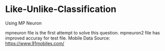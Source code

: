 # Like-Unlike-Classification
Using MP Neuron

mpneuron file is the first attempt to solve this question.
mpneuron2 file has improved accuray for test file.
Mobile Data Source: https://www.91mobiles.com/
